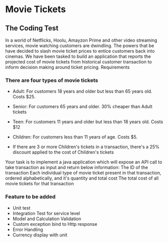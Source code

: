 # Movie Tickets
## The Coding Test
In a world of Netflicks, Hoolu, Amayzon Prime and other video streaming services, movie watching customers are dwindling. The powers that be
have decided to slash movie ticket prices to entice customers back into cinemas. We have been tasked to build an application that reports the
projected cost of movie tickets from historical customer transaction to inform decision making around ticket pricing.
Requirements
### There are four types of movie tickets
- Adult: For customers 18 years and older but less than 65 years old. Costs $25. 
  
- Senior: For customers 65 years and older. 30% cheaper than Adult tickets
    
- Teen: For customers 11 years and older but less than 18 years old. Costs $12
    
- Children: For customers less than 11 years of age. Costs $5. 
  
- If there are 3 or more Children's tickets in a transaction, there's a 25% discount applied to the cost of Children's tickets

Your task is to implement a java application which will expose an API call to take transaction as input and return below information:
The ID of the transaction
Each individual type of movie ticket present in that transaction, ordered alphabetically, and it's quantity and total cost
The total cost of all movie tickets for that transaction

### Feature to be added

- Unit test
- Integration Test for service level
- Model and Calculation Validation
- Custom exception bind to Http response
- Error Handling
- Currency display with unit 

